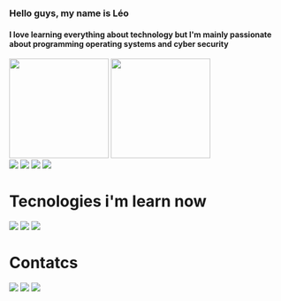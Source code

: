 ### Hello guys, my name is Léo  
<h4> I love learning everything about technology but I'm mainly passionate about programming operating systems and cyber security </h4>
<div>
  <img height="180em" src="https://github-readme-stats.vercel.app/api?username=c4p1t4n&show_icons=true&theme=vision-friendly-dark&include_all_commits=true&count_private=true"/>
  <img height="180em" src="https://github-readme-stats.vercel.app/api/top-langs/?username=c4p1t4n&layout=compact&langs_count=16&theme=vision-friendly-dark"/>
</div>

 
<div>
  <img src="https://img.shields.io/badge/Debian-A81D33?style=for-the-badge&logo=debian&logoColor=whit">
 <img src="https://img.shields.io/badge/JavaScript-F7DF1E?style=for-the-badge&logo=javascript&logoColor=black">
  <img src="https://img.shields.io/badge/MySQL-00000F?style=for-the-badge&logo=mysql&logoColor=white">
  <img src="https://img.shields.io/badge/Git-F05032?style=for-the-badge&logo=git&logoColor=black">
 </div> 
 
 # Tecnologies i'm learn now
 <div>
  <img src="https://img.shields.io/badge/Jupyter-F37626.svg?&style=for-the-badge&logo=Jupyter&logoColor=black">
  <img src="https://img.shields.io/badge/Python-3776AB?style=for-the-badge&logo=python&logoColor=black">
  <img src="https://img.shields.io/badge/Java-ED8B00?style=for-the-badge&logo=java&logoColor=white">
  
  
 </div>
 
 # Contatcs
 
 <a href="https://dev.to/c4p1t4n"><img src="https://img.shields.io/badge/dev.to-0A0A0A?style=for-the-badge&logo=dev-dot-to&logoColor=white"></a>
 <a href="https://www.linkedin.com/in/leo-igor-nunes-de-oliveira-aa43641a5/"><img src="https://img.shields.io/badge/LinkedIn-0077B5?style=for-the-badge&logo=linkedin&logoColor=whit"></a>
 <a href="mailto:leoigornunes@protonmail.com"><img src="https://img.shields.io/badge/ProtonMail-8B89CC?style=for-the-badge&logo=protonmail&logoColor=black"></a>
 
<!--
**c4p1t4n/c4p1t4n** is a ✨ _special_ ✨ repository because its `README.md` (this file) appears on your GitHub profile.

Here are some ideas to get you started:

- 🔭 I’m currently working on ...
- 🌱 I’m currently learning ...
- 👯 I’m looking to collaborate on ...
- 🤔 I’m looking for help with ...
- 💬 Ask me about ...
- 📫 How to reach me: ...
- 😄 Pronouns: ...
- ⚡ Fun fact: ...
-->
